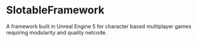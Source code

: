 # SlotableFramework
A framework built in Unreal Engine 5 for character based multiplayer games requiring modularity and quality netcode.
